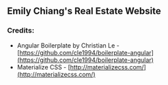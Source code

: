 ## Emily Chiang's Real Estate Website

### Credits:
* Angular Boilerplate by Christian Le - [https://github.com/cle1994/boilerplate-angular](https://github.com/cle1994/boilerplate-angular)
* Materialize CSS - [http://materializecss.com/](http://materializecss.com/)
